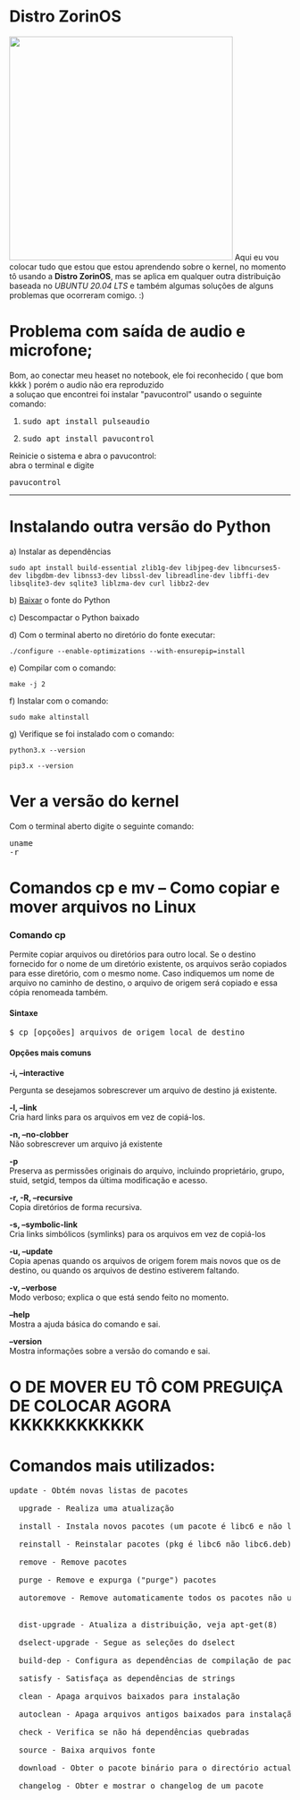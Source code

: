 # Distro ZorinOS
<img src="https://assets.zorincdn.com/images/computer-mockups/old-computer/1.png" width="400">
Aqui eu vou colocar tudo que estou que estou aprendendo sobre o kernel, no momento tô usando a <strong>Distro ZorinOS</strong>,
mas se aplica em qualquer outra distribuição baseada no <em>UBUNTU 20.04 LTS</em>
e também algumas soluções de alguns problemas que ocorreram comigo. :)

# Problema com saída de audio e microfone;
Bom, ao conectar meu heaset no notebook, ele foi reconhecido ( que bom kkkk ) porém o audio não era reproduzido<br>
a soluçao que encontrei foi instalar "pavucontrol" usando o seguinte comando:<br>
<ol>
	<li><pre>sudo apt install pulseaudio</pre></li>
	<li><pre>sudo apt install pavucontrol</pre></li>
</ol>
	
        
Reinicie o sistema e abra o pavucontrol:<br>
        abra o terminal e digite<br>
        <pre>pavucontrol</pre><hr>
        
# Instalando outra versão do Python
a) Instalar as dependências

	sudo apt install build-essential zlib1g-dev libjpeg-dev libncurses5-dev libgdbm-dev libnss3-dev libssl-dev libreadline-dev libffi-dev libsqlite3-dev sqlite3 liblzma-dev curl libbz2-dev

b) <a href="https://www.python.org/downloads/">Baixar</a> o fonte do Python


c) Descompactar o Python baixado

d) Com o terminal aberto no diretório do fonte executar:

	./configure --enable-optimizations --with-ensurepip=install

e) Compilar com o comando:

	make -j 2

f) Instalar com o comando:

	sudo make altinstall
	
g) Verifique se foi instalado com o comando:

	python3.x --version

	pip3.x --version
	
 # Ver a versão do kernel<br>
 Com o terminal aberto digite o seguinte comando:
 	<pre>uname -r</pre>

# Comandos cp e mv – Como copiar e mover arquivos no Linux
<h3>Comando cp</h3>
Permite copiar arquivos ou diretórios para outro local.
Se o destino fornecido for o nome de um diretório existente, os arquivos serão copiados para esse diretório, com o mesmo nome. Caso indiquemos um nome de arquivo no caminho de destino, o arquivo de origem será copiado e essa cópia renomeada também.
<h4>Sintaxe</h4>
	<pre>$ cp [opçoões] arquivos_de_origem local_de_destino</pre>

<h4>Opções mais comuns</h4>
<strong>-i, –interactive</strong><br>

Pergunta se desejamos sobrescrever um arquivo de destino já existente.<br>

<strong>-l, –link</strong><br>
Cria hard links para os arquivos em vez de copiá-los.<br>

<strong>-n, –no-clobber</strong><br>
Não sobrescrever um arquivo já existente<br>

<strong>-p</strong><br>
Preserva as permissões originais do arquivo, incluindo proprietário, grupo, stuid, setgid, tempos da última modificação e acesso.<br>

<strong>-r, -R, –recursive</strong><br>
Copia diretórios de forma recursiva.<br>

<strong>-s, –symbolic-link</strong><br>
Cria links simbólicos (symlinks) para os arquivos em vez de copiá-los<br>

<strong>-u, –update</strong><br>
Copia apenas quando os arquivos de origem forem mais novos que os de destino, ou quando os arquivos de destino estiverem faltando.<br>

<strong>-v, –verbose</strong><br>
Modo verboso; explica o que está sendo feito no momento.<br>

<strong>–help</strong><br>
Mostra a ajuda básica do comando e sai.<br>

<strong>–version</strong><br>
Mostra informações sobre a versão do comando e sai.<br>
# O DE MOVER EU TÔ COM PREGUIÇA DE COLOCAR AGORA KKKKKKKKKKKK





# Comandos mais utilizados:
  <pre>update - Obtém novas listas de pacotes<br>
  upgrade - Realiza uma atualização<br>
  install - Instala novos pacotes (um pacote é libc6 e não libc6.deb)<br>
  reinstall - Reinstalar pacotes (pkg é libc6 não libc6.deb)<br>
  remove - Remove pacotes<br>
  purge - Remove e expurga ("purge") pacotes<br>
  autoremove - Remove automaticamente todos os pacotes não usados<br><br>
  dist-upgrade - Atualiza a distribuição, veja apt-get(8)<br>
  dselect-upgrade - Segue as seleções do dselect<br>
  build-dep - Configura as dependências de compilação de pacotes fonte<br>
  satisfy - Satisfaça as dependências de strings<br>
  clean - Apaga arquivos baixados para instalação<br>
  autoclean - Apaga arquivos antigos baixados para instalação<br>
  check - Verifica se não há dependências quebradas<br>
  source - Baixa arquivos fonte<br>
  download - Obter o pacote binário para o directório actual<br>
  changelog - Obter e mostrar o changelog de um pacote<br></pre>
